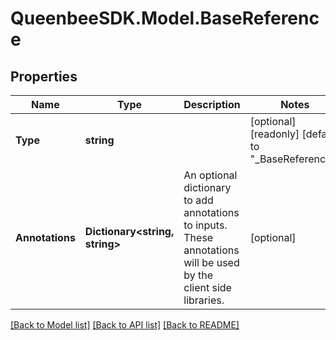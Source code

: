 
# QueenbeeSDK.Model.BaseReference

## Properties

Name | Type | Description | Notes
------------ | ------------- | ------------- | -------------
**Type** | **string** |  | [optional] [readonly] [default to "_BaseReference"]
**Annotations** | **Dictionary&lt;string, string&gt;** | An optional dictionary to add annotations to inputs. These annotations will be used by the client side libraries. | [optional] 

[[Back to Model list]](../README.md#documentation-for-models)
[[Back to API list]](../README.md#documentation-for-api-endpoints)
[[Back to README]](../README.md)

